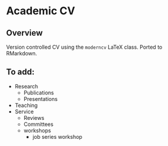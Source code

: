 Academic CV
===========

## Overview

Version controlled CV using the `moderncv` LaTeX class. Ported to RMarkdown. 


## To add:

- Research
  - Publications
  - Presentations
- Teaching
- Service
  - Reviews
  - Committees
  - workshops
    - job series workshop


